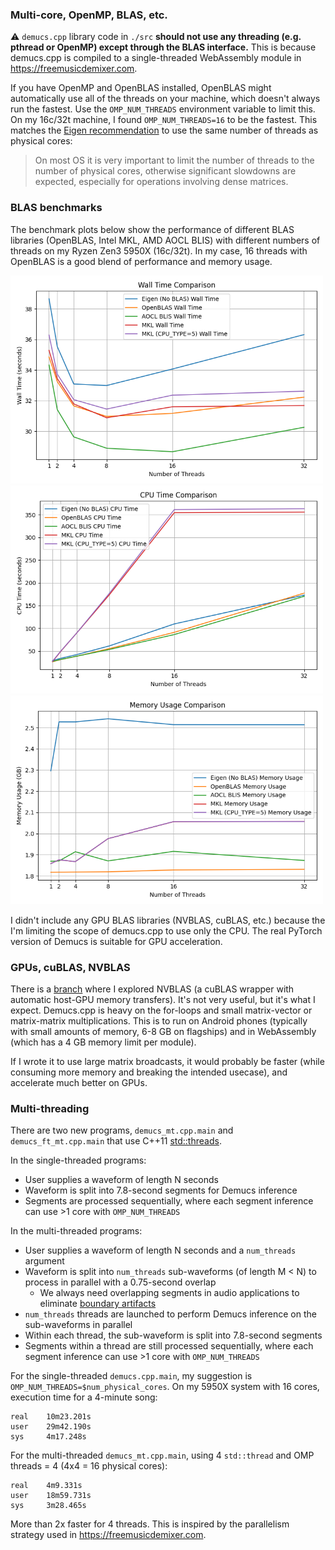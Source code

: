 ### Multi-core, OpenMP, BLAS, etc.

:warning: `demucs.cpp` library code in `./src` **should not use any threading (e.g. pthread or OpenMP) except through the BLAS interface.** This is because demucs.cpp is compiled to a single-threaded WebAssembly module in <https://freemusicdemixer.com>.

If you have OpenMP and OpenBLAS installed, OpenBLAS might automatically use all of the threads on your machine, which doesn't always run the fastest. Use the `OMP_NUM_THREADS` environment variable to limit this. On my 16c/32t machine, I found `OMP_NUM_THREADS=16` to be the fastest. This matches the [Eigen recommendation](https://eigen.tuxfamily.org/dox/TopicMultiThreading.html) to use the same number of threads as physical cores:
>On most OS it is very important to limit the number of threads to the number of physical cores, otherwise significant slowdowns are expected, especially for operations involving dense matrices.

### BLAS benchmarks

The benchmark plots below show the performance of different BLAS libraries (OpenBLAS, Intel MKL, AMD AOCL BLIS) with different numbers of threads on my Ryzen Zen3 5950X (16c/32t). In my case, 16 threads with OpenBLAS is a good blend of performance and memory usage.

<img alt="bench-wall-time" src="./wall_time_comparison.png" width="500"/>
<img alt="bench-cpu-time" src="./cpu_time_comparison.png" width="500"/>
<img alt="bench-memory" src="./memory_usage_comparison.png" width="500"/>

I didn't include any GPU BLAS libraries (NVBLAS, cuBLAS, etc.) because the I'm limiting the scope of demucs.cpp to use only the CPU. The real PyTorch version of Demucs is suitable for GPU acceleration.

### GPUs, cuBLAS, NVBLAS

There is a [branch](https://github.com/sevagh/demucs.cpp/tree/nvblas) where I explored NVBLAS (a cuBLAS wrapper with automatic host-GPU memory transfers). It's not very useful, but it's what I expect. Demucs.cpp is heavy on the for-loops and small matrix-vector or matrix-matrix multiplications. This is to run on Android phones (typically with small amounts of memory, 6-8 GB on flagships) and in WebAssembly (which has a 4 GB memory limit per module).

If I wrote it to use large matrix broadcasts, it would probably be faster (while consuming more memory and breaking the intended usecase), and accelerate much better on GPUs.

### Multi-threading

There are two new programs, `demucs_mt.cpp.main` and `demucs_ft_mt.cpp.main` that use C++11 [std::threads](https://en.cppreference.com/w/cpp/thread/thread).

In the single-threaded programs:

* User supplies a waveform of length N seconds
* Waveform is split into 7.8-second segments for Demucs inference
* Segments are processed sequentially, where each segment inference can use >1 core with `OMP_NUM_THREADS`

In the multi-threaded programs:
* User supplies a waveform of length N seconds and a `num_threads` argument
* Waveform is split into `num_threads` sub-waveforms (of length M < N) to process in parallel with a 0.75-second overlap
    * We always need overlapping segments in audio applications to eliminate [boundary artifacts](https://freemusicdemixer.com/under-the-hood/2024/02/23/Demucs-segmentation#boundary-artifacts-and-the-overlap-add-method)
* `num_threads` threads are launched to perform Demucs inference on the sub-waveforms in parallel
* Within each thread, the sub-waveform is split into 7.8-second segments
* Segments within a thread are still processed sequentially, where each segment inference can use >1 core with `OMP_NUM_THREADS`

For the single-threaded `demucs.cpp.main`, my suggestion is `OMP_NUM_THREADS=$num_physical_cores`. On my 5950X system with 16 cores, execution time for a 4-minute song:
```
real    10m23.201s
user    29m42.190s
sys     4m17.248s
```

For the multi-threaded `demucs_mt.cpp.main`, using 4 `std::thread` and OMP threads = 4 (4x4 = 16 physical cores):
```
real    4m9.331s
user    18m59.731s
sys     3m28.465s
```

More than 2x faster for 4 threads. This is inspired by the parallelism strategy used in <https://freemusicdemixer.com>.
